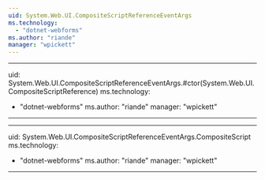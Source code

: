 ```yaml
---
uid: System.Web.UI.CompositeScriptReferenceEventArgs
ms.technology: 
  - "dotnet-webforms"
ms.author: "riande"
manager: "wpickett"
---
```


---
uid: System.Web.UI.CompositeScriptReferenceEventArgs.#ctor(System.Web.UI.CompositeScriptReference)
ms.technology: 
  - "dotnet-webforms"
ms.author: "riande"
manager: "wpickett"
---

---
uid: System.Web.UI.CompositeScriptReferenceEventArgs.CompositeScript
ms.technology: 
  - "dotnet-webforms"
ms.author: "riande"
manager: "wpickett"
---

